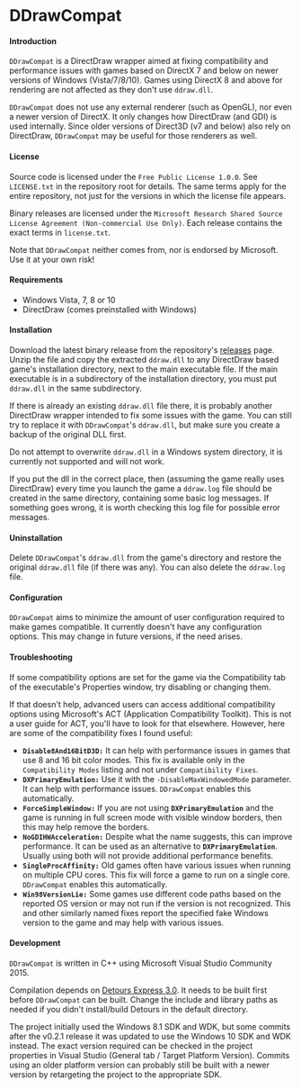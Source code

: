 # DDrawCompat

#### Introduction
`DDrawCompat` is a DirectDraw wrapper aimed at fixing compatibility and performance issues with games based on DirectX 7 and below on newer versions of Windows (Vista/7/8/10).
Games using DirectX 8 and above for rendering are not affected as they don't use `ddraw.dll`.

`DDrawCompat` does not use any external renderer (such as OpenGL), nor even a newer version of DirectX. It only changes how DirectDraw (and GDI) is used internally. Since older versions of Direct3D (v7 and below) also rely on DirectDraw, `DDrawCompat` may be useful for those renderers as well.

#### License
Source code is licensed under the `Free Public License 1.0.0`. See `LICENSE.txt` in the repository root for details. The same terms apply for the entire repository, not just for the versions in which the license file appears.

Binary releases are licensed under the `Microsoft Research Shared Source License Agreement (Non-commercial Use Only)`. Each release contains the exact terms in `license.txt`.

Note that `DDrawCompat` neither comes from, nor is endorsed by Microsoft. Use it at your own risk!

#### Requirements
- Windows Vista, 7, 8 or 10
- DirectDraw (comes preinstalled with Windows)

#### Installation

Download the latest binary release from the repository's [releases](https://github.com/narzoul/DDrawCompat/releases) page. Unzip the file and copy the extracted `ddraw.dll` to any DirectDraw based game's installation directory, next to the main executable file. If the main executable is in a subdirectory of the installation directory, you must put `ddraw.dll` in the same subdirectory.

If there is already an existing `ddraw.dll` file there, it is probably another DirectDraw wrapper intended to fix some issues with the game. You can still try to replace it with `DDrawCompat`'s `ddraw.dll`, but make sure you create a backup of the original DLL first.

Do not attempt to overwrite `ddraw.dll` in a Windows system directory, it is currently not supported and will not work.

If you put the dll in the correct place, then (assuming the game really uses DirectDraw) every time you launch the game a `ddraw.log` file should be created in the same directory, containing some basic log messages. If something goes wrong, it is worth checking this log file for possible error messages.

#### Uninstallation
Delete `DDrawCompat`'s `ddraw.dll` from the game's directory and restore the original `ddraw.dll` file (if there was any). You can also delete the `ddraw.log` file.

#### Configuration
`DDrawCompat` aims to minimize the amount of user configuration required to make games compatible. It currently doesn't have any configuration options. This may change in future versions, if the need arises.

#### Troubleshooting
If some compatibility options are set for the game via the Compatibility tab of the executable's Properties window, try disabling or changing them.

If that doesn't help, advanced users can access additional compatibility options using Microsoft's ACT (Application Compatibility Toolkit). This is not a user guide for ACT, you'll have to look for that elsewhere. However, here are some of the compatibility fixes I found useful:
- **`Disable8And16BitD3D:`** It can help with performance issues in games that use 8 and 16 bit color modes. This fix is available only in the `Compatibility Modes` listing and not under `Compatibility Fixes`.
- **`DXPrimaryEmulation:`** Use it with the `-DisableMaxWindowedMode` parameter. It can help with performance issues. `DDrawCompat` enables this automatically.
- **`ForceSimpleWindow:`** If you are not using **`DXPrimaryEmulation`** and the game is running in full screen mode with visible window borders, then this may help remove the borders.
- **`NoGDIHWAcceleration:`** Despite what the name suggests, this can improve performance. It can be used as an alternative to **`DXPrimaryEmulation`**. Usually using both will not provide additional performance benefits.
- **`SingleProcAffinity:`** Old games often have various issues when running on multiple CPU cores. This fix will force a game to run on a single core. `DDrawCompat` enables this automatically.
- **`Win98VersionLie:`** Some games use different code paths based on the reported OS version or may not run if the version is not recognized. This and other similarly named fixes report the specified fake Windows version to the game and may help with various issues.

#### Development
`DDrawCompat` is written in C++ using Microsoft Visual Studio Community 2015.

Compilation depends on [Detours Express 3.0](http://research.microsoft.com/en-us/projects/detours/). It needs to be built first before `DDrawCompat` can be built. Change the include and library paths as needed if you didn't install/build Detours in the default directory.

The project initially used the Windows 8.1 SDK and WDK, but some commits after the v0.2.1 release it was updated to use the Windows 10 SDK and WDK instead. The exact version required can be checked in the project properties in Visual Studio (General tab / Target Platform Version). Commits using an older platform version can probably still be built with a newer version by retargeting the project to the appropriate SDK.